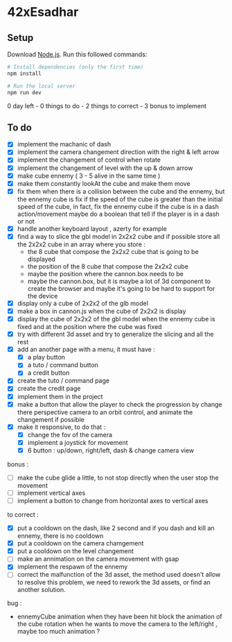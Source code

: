 # 42xEsadhar

## Setup
Download [Node.js](https://nodejs.org/en/download/).
Run this followed commands:

``` bash
# Install dependencies (only the first time)
npm install

# Run the local server
npm run dev

```

0 day left - 
0 things to do - 
2 things to correct - 
3 bonus to implement

## To do

- [x] implement the machanic of dash
- [x] implement the camera changement direction with the right & left arrow
- [x] implement the changement of control when rotate
- [x] implement the changement of level with the up & down arrow
- [x] make cube ennemy ( 3 - 5 alive in the same time )
- [x] make them constantly lookAt the cube and make them move
- [x] fix them when there is a collision between the cube and the ennemy,
  but the ennemy cube is fix if the speed of the cube is greater than
  the initial speed of the cube, in fact, fix the ennemy cube if the 
  cube is in a dash action/movement
  maybe do a boolean that tell if the player is in a dash or not
- [x] handle another keyboard layout , azerty for example
- [x] find a way to slice the gbl model in 2x2x2 cube and if possible store all the 
  2x2x2 cube in an array where you store :
  - the 8 cube that compose the 2x2x2 cube that is going to be displayed
  - the position of the 8 cube that compose the 2x2x2 cube
  - maybe the position where the cannon.box needs to be
  - maybe the cannon.box, but it is maybe a lot of 3d component to create
    the browser and maybe it's going to be hard to support for the device
- [x] display only a cube of 2x2x2 of the glb model
- [x] make a box in cannon.js when the cube of 2x2x2 is display
- [x] display the cube of 2x2x2 of the gbl model when the ennemy cube is fixed
  and at the position where the cube was fixed
- [x] try with different 3d asset and try to generalize the slicing and all the rest
- [x] add an another page with a menu, it must have :
  - [x] a play button 
  - [x] a tuto / command button 
  - [x] a credit button
- [x] create the tuto / command page
- [x] create the credit page
- [x] implement them in the project
- [x] make a button that allow the player to check the progression by change there
      perspective camera to an orbit control, and animate the changement if possible
- [x] make it responsive, to do that :
  - [x] change the fov of the camera
  - [x] implement a joystick for movement
  - [x] 6 button : up/down, right/left, dash & change camera view

bonus :

- [ ] make the cube glide a little, to not stop directly when the user stop the movement
- [ ] implement vertical axes
- [ ] implement a button to change from horizontal axes to vertical axes

to correct :
- [x] put a cooldown on the dash, like 2 second and if you dash and kill an ennemy,
    there is no cooldown
- [x] put a cooldown on the camera chamgement
- [x] put a cooldown on the level changement
- [ ] make an annimation on the camera movement with gsap
- [x] implement the respawn of the ennemy
- [ ] correct the malfunction of the 3d asset, the method used doesn't allow to resolve this problem,
      we need to rework the 3d assets, or find an another solution.

bug :

- ennemyCube animation when they have been hit block the animation of the cube rotation when
  he wants to move the camera to the left/right , maybe too much animation ?
